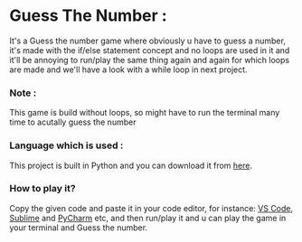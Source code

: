 # Guess The Number :
It's a Guess the number game where obviously u have to guess a number, it's made with the if/else statement concept and no loops are used in it and it'll be annoying to run/play the same thing again and again for which loops are made and we'll have a look with a while loop in next project.

### Note :
This game is build without loops, so might have to run the terminal many time to acutally guess the number

### Language which is used :
This project is built in Python and you can download it from [here](https://www.python.org/downloads/).

### How to play it?
Copy the given code and paste it in your code editor, for instance: [VS Code](https://code.visualstudio.com/), [Sublime](https://www.sublimetext.com/) and [PyCharm](https://www.jetbrains.com/pycharm/) etc, and then run/play it and u can play the game in your terminal and Guess the number.

